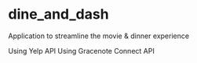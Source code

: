 # dine_and_dash
Application to streamline the movie &amp; dinner experience

Using Yelp API
Using Gracenote Connect API
